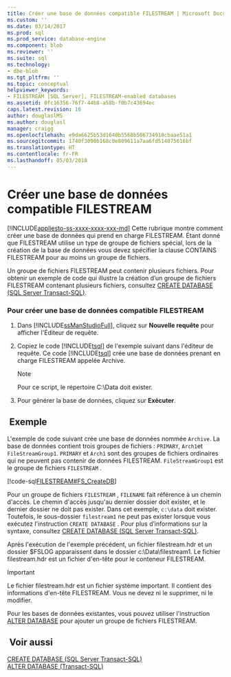 ```yaml
---
title: Créer une base de données compatible FILESTREAM | Microsoft Docs
ms.custom: ''
ms.date: 03/14/2017
ms.prod: sql
ms.prod_service: database-engine
ms.component: blob
ms.reviewer: ''
ms.suite: sql
ms.technology:
- dbe-blob
ms.tgt_pltfrm: ''
ms.topic: conceptual
helpviewer_keywords:
- FILESTREAM [SQL Server], FILESTREAM-enabled databases
ms.assetid: 0fc16356-76f7-44b8-a58b-f0b7c43694ec
caps.latest.revision: 16
author: douglaslMS
ms.author: douglasl
manager: craigg
ms.openlocfilehash: e9da6625b53d1640b5568b506734918cbaae51a1
ms.sourcegitcommit: 1740f3090b168c0e809611a7aa6fd514075616bf
ms.translationtype: HT
ms.contentlocale: fr-FR
ms.lasthandoff: 05/03/2018
---
```

# <a name="create-a-filestream-enabled-database"></a>Créer une base de données compatible FILESTREAM
[!INCLUDE[appliesto-ss-xxxx-xxxx-xxx-md](../../includes/appliesto-ss-xxxx-xxxx-xxx-md.md)]
  Cette rubrique montre comment créer une base de données qui prend en charge FILESTREAM. Étant donné que FILESTREAM utilise un type de groupe de fichiers spécial, lors de la création de la base de données vous devez spécifier la clause CONTAINS FILESTREAM pour au moins un groupe de fichiers.  
  
 Un groupe de fichiers FILESTREAM peut contenir plusieurs fichiers. Pour obtenir un exemple de code qui illustre la création d’un groupe de fichiers FILESTREAM contenant plusieurs fichiers, consultez [CREATE DATABASE &#40;SQL Server Transact-SQL&#41;](../../t-sql/statements/create-database-sql-server-transact-sql.md).  
  
### <a name="to-create-a-filestream-enabled-database"></a>Pour créer une base de données compatible FILESTREAM  
  
1.  Dans [!INCLUDE[ssManStudioFull](../../includes/ssmanstudiofull-md.md)], cliquez sur **Nouvelle requête** pour afficher l'Éditeur de requête.  
  
2.  Copiez le code [!INCLUDE[tsql](../../includes/tsql-md.md)] de l'exemple suivant dans l'éditeur de requête. Ce code [!INCLUDE[tsql](../../includes/tsql-md.md)] crée une base de données prenant en charge FILESTREAM appelée Archive.  
  
    > [!NOTE]  
    >  Pour ce script, le répertoire C:\Data doit exister.  
  
3.  Pour générer la base de données, cliquez sur **Exécuter**.  
  
## <a name="example"></a> Exemple  
 L'exemple de code suivant crée une base de données nommée `Archive`. La base de données contient trois groupes de fichiers : `PRIMARY`, `Arch1`et `FileStreamGroup1`. `PRIMARY` et `Arch1` sont des groupes de fichiers ordinaires qui ne peuvent pas contenir de données FILESTREAM. `FileStreamGroup1` est le groupe de fichiers `FILESTREAM` .  
  
 [!code-sql[FILESTREAM#FS_CreateDB](../../relational-databases/blob/codesnippet/tsql/create-a-filestream-enab_1.sql)]  
  
 Pour un groupe de fichiers `FILESTREAM` , `FILENAME` fait référence à un chemin d'accès. Le chemin d'accès jusqu'au dernier dossier doit exister, et le dernier dossier ne doit pas exister. Dans cet exemple, `c:\data` doit exister. Toutefois, le sous-dossier `filestream1` ne peut pas exister lorsque vous exécutez l'instruction `CREATE DATABASE` . Pour plus d’informations sur la syntaxe, consultez [CREATE DATABASE &#40;SQL Server Transact-SQL&#41;](../../t-sql/statements/create-database-sql-server-transact-sql.md).  
  
 Après l'exécution de l'exemple précédent, un fichier filestream.hdr et un dossier $FSLOG apparaissent dans le dossier c:\Data\filestream1. Le fichier filestream.hdr est un fichier d'en-tête pour le conteneur FILESTREAM.  
  
> [!IMPORTANT]  
>  Le fichier filestream.hdr est un fichier système important. Il contient des informations d'en-tête FILESTREAM. Vous ne devez ni le supprimer, ni le modifier.  
  
 Pour les bases de données existantes, vous pouvez utiliser l'instruction [ALTER DATABASE](../../t-sql/statements/alter-database-transact-sql.md) pour ajouter un groupe de fichiers FILESTREAM.  
  
## <a name="see-also"></a> Voir aussi  
 [CREATE DATABASE &#40;SQL Server Transact-SQL&#41;](../../t-sql/statements/create-database-sql-server-transact-sql.md)   
 [ALTER DATABASE &#40;Transact-SQL&#41;](../../t-sql/statements/alter-database-transact-sql.md)  
  
  
